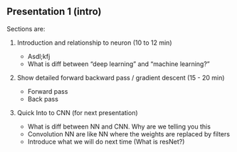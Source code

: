 ## Presentation 1 (intro)

Sections are: 

1. Introduction and relationship to neuron (10 to 12 min)
    * Asdl;kfj
    * What is diff between “deep learning” and “machine learning?”	

2. Show detailed forward backward pass / gradient descent (15 - 20 min)
    * Forward pass
    * Back pass

3. Quick Into to CNN (for next presentation)
    * What is diff between NN and CNN. Why are we telling you this
    * Convolution NN are like NN where the weights are replaced by filters
    * Introduce what we will do next time (What is resNet?)
